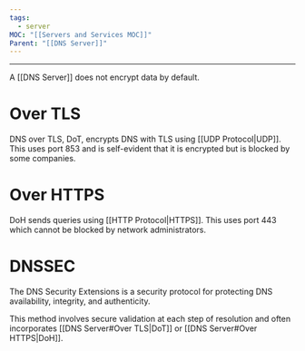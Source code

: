 ```yaml
---
tags:
  - server
MOC: "[[Servers and Services MOC]]"
Parent: "[[DNS Server]]"
---
```

-- --

A [[DNS Server]] does not encrypt data by default.

# Over TLS

DNS over TLS, DoT, encrypts DNS with TLS using [[UDP Protocol|UDP]]. This uses port 853 and is self-evident that it is encrypted but is blocked by some companies.

# Over HTTPS

DoH sends queries using [[HTTP Protocol|HTTPS]]. This uses port 443 which cannot be blocked by network administrators.

# DNSSEC

The DNS Security Extensions is a security protocol for protecting DNS availability, integrity, and authenticity. 

This method involves secure validation at each step of resolution and often incorporates [[DNS Server#Over TLS|DoT]] or [[DNS Server#Over HTTPS|DoH]]. 